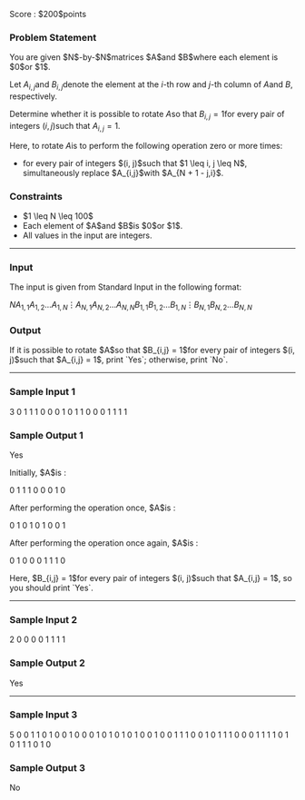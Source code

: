 
<div>

<span>

<span>

<p>
Score : $200$points
</p>

<div>

<section>

### **Problem Statement**

<p>
You are given $N$-by-$N$matrices $A$and $B$where each element is $0$or $1$.

Let $A_{i,j}$and $B_{i,j}$denote the element at the $i$-th row and $j$-th column of $A$and $B$, respectively.

Determine whether it is possible to rotate $A$so that $B_{i,j} = 1$for every pair of integers $(i, j)$such that $A_{i,j} = 1$.

Here, to rotate $A$is to perform the following operation zero or more times:
</p>

<ul>

<li>
for every pair of integers $(i, j)$such that $1 \leq i, j \leq N$, simultaneously replace $A_{i,j}$with $A_{N + 1 - j,i}$.
</li>

</ul>

</section>

</div>

<div>

<section>

### **Constraints**

<ul>

<li>
$1 \leq N \leq 100$
</li>

<li>
Each element of $A$and $B$is $0$or $1$.
</li>

<li>
All values in the input are integers.
</li>

</ul>

</section>

</div>

---

<div>

<div>

<section>

### **Input**

<p>
The input is given from Standard Input in the following format:
</p>

<div>

$N$$A_{1,1}$$A_{1,2}$$\ldots$$A_{1,N}$$\vdots$$A_{N,1}$$A_{N,2}$$\ldots$$A_{N,N}$$B_{1,1}$$B_{1,2}$$\ldots$$B_{1,N}$$\vdots$$B_{N,1}$$B_{N,2}$$\ldots$$B_{N,N}$
</div>

</section>

</div>

<div>

<section>

### **Output**

<p>
If it is possible to rotate $A$so that $B_{i,j} = 1$for every pair of integers $(i, j)$such that $A_{i,j} = 1$, print `Yes`; otherwise, print `No`.
</p>

</section>

</div>

</div>

---

<div>

<section>

### **Sample Input 1**

<div>

3
0 1 1
1 0 0
0 1 0
1 1 0
0 0 1
1 1 1

</div>

</section>

</div>

<div>

<section>

### **Sample Output 1**

<div>

Yes

</div>

<p>
Initially, $A$is :
</p>

<div>

0 1 1
1 0 0
0 1 0

</div>

<p>
After performing the operation once, $A$is :
</p>

<div>

0 1 0
1 0 1 
0 0 1

</div>

<p>
After performing the operation once again, $A$is :
</p>

<div>

0 1 0
0 0 1
1 1 0

</div>

<p>
Here, $B_{i,j} = 1$for every pair of integers $(i, j)$such that $A_{i,j} = 1$, so you should print `Yes`.
</p>

</section>

</div>

---

<div>

<section>

### **Sample Input 2**

<div>

2
0 0
0 0
1 1
1 1

</div>

</section>

</div>

<div>

<section>

### **Sample Output 2**

<div>

Yes

</div>

</section>

</div>

---

<div>

<section>

### **Sample Input 3**

<div>

5
0 0 1 1 0
1 0 0 1 0
0 0 1 0 1
0 1 0 1 0
0 1 0 0 1
1 1 0 0 1
0 1 1 1 0
0 0 1 1 1
1 0 1 0 1
1 1 0 1 0

</div>

</section>

</div>

<div>

<section>

### **Sample Output 3**

<div>

No

</div>

</section>

</div>

</span>

</span>

</div>
